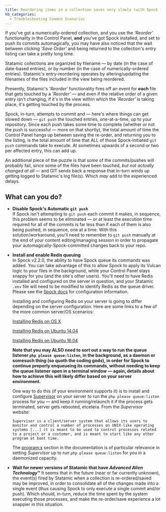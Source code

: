 ```yaml
---
title: Reordering items in a collection saves very slowly (with Spock installed)
kb_categories:
  - Troubleshooting Common Scenarios
---
```

If you've got a numerically-ordered collection, and you use the *'Reorder'* functionality in the Control Panel, **and** you've got Spock installed, and set to push its commits automagically, you may have also noticed that the wait between clicking *'Save Order'* and being returned to the collection's entry listing can take a pretty long time. 

Statamic collections are organized by filename — by date (in the case of date-based entries), or by number (in the case of numerically-ordered entries). Statamic's entry-reordering operates by altering/updating the filenames of the files included in the view being reordered. 

Presently, Statamic's *'Reorder'* functionality fires off an event for **each** file that gets touched by a *'Reorder'* — and even if the relative order of a given entry isn't changing, if it's in the view within which the *'Reorder'* is taking place, it's getting touched by the process.

Spock, in-turn, attempts to commit and — here's where things can get slowed down — `git push` the touched entries, one-at-a-time, up to your repository. Since each push takes some time to complete (whether or not the push is successful — more on that shortly), the total amount of time the Control Panel hangs up between saving the re-order, and returning you to the listing, is the total amount of time that ALL of those Spock-initiated `git push` commands take to execute. At sometimes upwards of a second or two per affected entry, this can add up.

An additional piece of the puzzle is that *some* of the commits/pushes will probably fail, since some of the files have been touched, *but not actually changed at all* — and GIT sends back a response that in-turn winds up getting logged to Statamic's log file(s). Which *may* add to the experienced delays.

## What can you do?

- **Disable Spock's Automatic `git push`**  
  If Spock isn't attempting to `git push` each commit it makes, in sequence, this problem seems to be eliminated — or at least the execution time required for all of the commits is far less than if each of them is also being pushed, in sequence, one at a time. With this solution/workaround, you'll need to remember to `git push` manually at the end of your content editing/managing session in order to propagate your automagically-Spock-committed changes back to your repo.

- **Install and enable Redis queuing**  
  In Spock v2.2.0, the ability to have Spock queue its commands was added. You can take advantage of this to allow Spock to apply its Vulcan logic to your files in the background, while your Control Panel stays snappy for you (and the site's other users). You'll need to have Redis installed and configured on the server in question, and your Statamic `.env` file will need to be modified to identify Redis as the queue driver. Please see the [Spock docs](https://statamic.com/marketplace/addons/spock/docs#queueing-commands) for configuration information.
  
  Installing and configuring Redis on your server is going to differ depending on the server configuration. Here are some links to a few of the more common server/OS scenarios:
  
  [Installing Redis on OS X](https://medium.com/@petehouston/install-and-config-redis-on-mac-os-x-via-homebrew-eb8df9a4f298)
  
  [Installing Redis on Ubuntu 14.04](https://hostpresto.com/community/tutorials/how-to-install-and-configure-redis-on-ubuntu-14-04/)
  
  [Installing Redis on Ubuntu 16.04](https://www.digitalocean.com/community/tutorials/how-to-install-and-configure-redis-on-ubuntu-16-04)
  
  **Note that you may ALSO need to sort out a way to run the queue listener `php please queue:listen`, in the background, as a daemon or somesuch thing (so quoth the coding gods), in order for Spock to continue properly enqueueing its commands, without needing to keep the queue listener open in a terminal window — again, details about how to achieve this will likely differ based on your server environment.**

  One way to do this (if your environment supports it) is to install and configure [Supervisor](http://supervisord.org/) on your server to run the `php please queue:listen` process for you — and keep it running/relaunch it if the process gets terminated, server gets rebooted, etcetera. From the *Supervisor* website:

      Supervisor is a client/server system that allows its users to monitor and control a number of processes on UNIX-like operating systems [...] it is meant to be used to control processes related to a project or a customer, and is meant to start like any other program at boot time.

  The [program:x](http://supervisord.org/configuration.html#program-x-section-values) section in the documentation is of particular relevance in setting *Supervisor* up to run `php please queue:listen` for you in a daemonized capacity. 
 
 - **Wait for newer versions of Statamic that have *Advanced Alien Technology*™**
   It seems that in the future (near or far currently unknown), the event(s) fired by Statamic when a collection is re-ordered/saved may be improved, in order to consolidate all of the changes made into a single event (thus causing Spock to only execute a single commit and/or push). Which should, in-turn, reduce the time spent by the system executing those processes, and make the re-order/save experience a lot snappier in this situation. 
